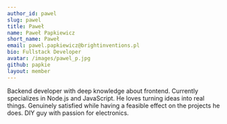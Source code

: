 ```yaml
---
author_id: pawel
slug: pawel
title: Paweł
name: Paweł Papkiewicz
short_name: Paweł
email: pawel.papkiewicz@brightinventions.pl
bio: Fullstack Developer
avatar: /images/pawel_p.jpg
github: papkie
layout: member
---
```

Backend developer with deep knowledge about frontend. Currently specializes in Node.js and JavaScript. He loves turning ideas into real things. Genuinely satisfied while having a feasible effect on the projects he does. DIY guy with passion for electronics. 

